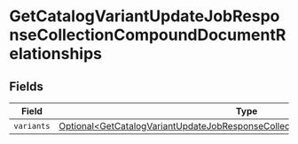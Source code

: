 # GetCatalogVariantUpdateJobResponseCollectionCompoundDocumentRelationships


## Fields

| Field                                                                                                                                                                              | Type                                                                                                                                                                               | Required                                                                                                                                                                           | Description                                                                                                                                                                        |
| ---------------------------------------------------------------------------------------------------------------------------------------------------------------------------------- | ---------------------------------------------------------------------------------------------------------------------------------------------------------------------------------- | ---------------------------------------------------------------------------------------------------------------------------------------------------------------------------------- | ---------------------------------------------------------------------------------------------------------------------------------------------------------------------------------- |
| `variants`                                                                                                                                                                         | [Optional\<GetCatalogVariantUpdateJobResponseCollectionCompoundDocumentVariants>](../../models/components/GetCatalogVariantUpdateJobResponseCollectionCompoundDocumentVariants.md) | :heavy_minus_sign:                                                                                                                                                                 | N/A                                                                                                                                                                                |